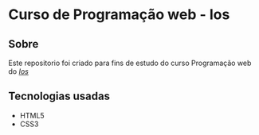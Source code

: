 # Curso de Programação web - Ios

## Sobre

<p>
    Este repositorio foi criado para fins de estudo do curso Programação web do
    <a href="https://ios.org.br/"><cite>Ios</cite></a>
</p>

## Tecnologias usadas

- HTML5
- CSS3